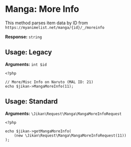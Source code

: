 # Manga: More Info
This method parses item data by ID from `https://myanimelist.net/manga/{id}/_/moreinfo`

**Response:** `string`

## Usage: Legacy
**Arguments:** `int $id`
```
<?php

// More/Misc Info on Naruto (MAL ID: 21) 
echo $jikan->MangaMoreInfo(11);
```

## Usage: Standard

**Arguments:** `\Jikan\Request\Manga\MangaMoreInfoRequest`
```
<?php

echo $jikan->getMangaMoreInfo(
    (new \Jikan\Request\Manga\MangaMoreInfoRequest(11))
);
```

[^1]: Request: [\Jikan\Request\Manga\MangaMoreInfo](/objects/request/manga/more-info.md)
[^2]: Model: [\Jikan\Model\Manga\MangaMoreInfo](/objects/model/manga/more-info.md)